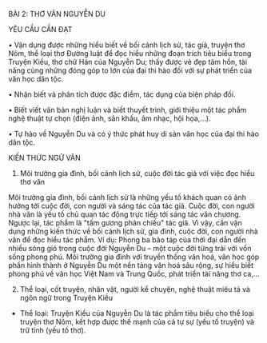 BÀI 2: THƠ VĂN NGUYỄN DU

YÊU CẦU CẦN ĐẠT

• Vận dụng được những hiểu biết về bối cảnh lịch sử, tác giả, truyện thơ Nôm, thể loại thơ Đường luật để đọc hiểu những đoạn trích tiêu biểu trong Truyện Kiều, thơ chữ Hán của Nguyễn Du; thấy được vẻ đẹp tâm hồn, tài năng cùng những đóng góp to lớn của đại thi hào đối với sự phát triển của văn học dân tộc.

• Nhận biết và phân tích được đặc điểm, tác dụng của biện pháp đối.

• Biết viết văn bản nghị luận và biết thuyết trình, giới thiệu một tác phẩm nghệ thuật tự chọn (điện ảnh, sân khấu, âm nhạc, hội họa,...).

• Tự hào về Nguyễn Du và có ý thức phát huy di sản văn học của đại thi hào dân tộc.

KIẾN THỨC NGỮ VĂN

1. Môi trường gia đình, bối cảnh lịch sử, cuộc đời tác giả với việc đọc hiểu thơ văn

Môi trường gia đình, bối cảnh lịch sử là những yếu tố khách quan có ảnh hưởng tới cuộc đời, con người và sáng tác của tác giả. Cuộc đời, con người nhà văn là yếu tố chủ quan tác động trực tiếp tới sáng tác văn chương. Ngược lại, tác phẩm là "tấm gương phản chiếu" tác giả. Vì vậy, cần vận dụng những kiến thức về bối cảnh lịch sử, gia đình, cuộc đời, con người nhà văn để đọc hiểu tác phẩm. Ví dụ: Phong ba bão táp của thời đại dẫn đến nhiều sóng gió trong cuộc đời Nguyễn Du – một cuộc đời từng trải với vốn sống phong phú. Môi trường gia đình với truyền thống văn hoá, văn học góp phần hình thành ở Nguyễn Du một nền tảng văn hoá sâu rộng, sự hiểu biết phong phú về văn học Việt Nam và Trung Quốc, phát triển tài năng thơ ca,...

2. Thể loại, cốt truyện, nhân vật, người kể chuyện, nghệ thuật miêu tả và ngôn ngữ trong Truyện Kiều

- Thể loại: Truyện Kiều của Nguyễn Du là tác phẩm tiêu biểu cho thể loại truyện thơ Nôm, kết hợp được thế mạnh của cả tự sự (yếu tố truyện) và trữ tình (yếu tố thơ).